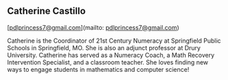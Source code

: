 ## Catherine Castillo

[pdlprincess7@gmail.com](mailto: pdlprincess7@gmail.com)

Catherine is the Coordinator of 21st Century Numeracy at Springfield Public Schools in Springfield, MO.  She is also an adjunct professor at Drury University.  Catherine has served as a Numeracy Coach, a Math Recovery Intervention Specialist, and a classroom teacher.  She loves finding new ways to engage students in mathematics and computer science!
